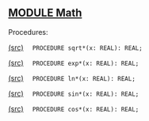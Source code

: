 
## [MODULE Math](https://github.com/io-core/System/blob/main/Math.Mod)

Procedures:


[(src)](https://github.com/io-core/System/blob/main/Math.Mod#L7) `  PROCEDURE sqrt*(x: REAL): REAL;`

[(src)](https://github.com/io-core/System/blob/main/Math.Mod#L26) `  PROCEDURE exp*(x: REAL): REAL;`

[(src)](https://github.com/io-core/System/blob/main/Math.Mod#L43) `  PROCEDURE ln*(x: REAL): REAL;`

[(src)](https://github.com/io-core/System/blob/main/Math.Mod#L61) `  PROCEDURE sin*(x: REAL): REAL;`

[(src)](https://github.com/io-core/System/blob/main/Math.Mod#L89) `  PROCEDURE cos*(x: REAL): REAL;`
